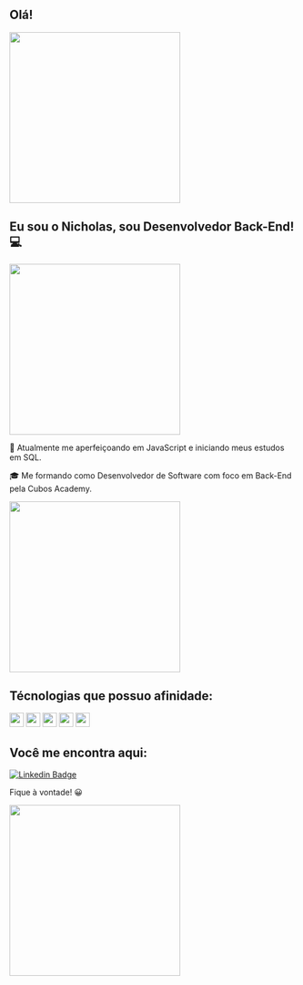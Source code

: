 ## Olá!

<img src=https://media.tenor.com/EY9-VyGowIMAAAAC/persona5-akira-kurusu.gif width="300">
 

## Eu sou o Nicholas, sou Desenvolvedor Back-End! :computer:


 



<img src=https://media.tenor.com/YjyN4su14BkAAAAC/persona-futaba.gif width="300">

🌱 Atualmente me aperfeiçoando em JavaScript e iniciando meus estudos em SQL.

🎓 Me formando como Desenvolvedor de Software com foco em Back-End pela Cubos Academy.

<img src=https://media.tenor.com/0PxLpkv-3usAAAAC/persona5-ren-amamiya.gif width="300">


## Técnologias que possuo afinidade:

<img height=25 src="https://img.shields.io/badge/JavaScript-323330?style=for-the-badge&logo=javascript&logoColor=F7DF1E"> <img height=25 src="https://img.shields.io/badge/TypeScript-007ACC?style=for-the-badge&logo=typescript&logoColor=white"> <img height=25 src="https://img.shields.io/badge/Node%20js-339933?style=for-the-badge&logo=nodedotjs&logoColor=white"> <img height=25 src="https://img.shields.io/badge/Express%20js-000000?style=for-the-badge&logo=express&logoColor=white"> <img height=25 src="https://img.shields.io/badge/GitHub-100000?style=for-the-badge&logo=github&logoColor=white">




## Você me encontra aqui:

[![Linkedin Badge](https://img.shields.io/badge/-LinkedIn-blue?style=flat-square&logo=Linkedin&logoColor=white&link=LINK_LINKEDIN)](https://www.linkedin.com/in/nicholas-fortunato/)

Fique à vontade! 😀

<img src=https://media.tenor.com/Vl-pwtuiQbgAAAAC/take-your-time-persona-five.gif width="300">




<!--
**nicolasftk/nicolasftk** is a ✨ _special_ ✨ repository because its `README.md` (this file) appears on your GitHub profile.

Here are some ideas to get you started:

- 🔭 I’m currently working on ...
- 🌱 I’m currently learning ...
- 👯 I’m looking to collaborate on ...
- 🤔 I’m looking for help with ...
- 💬 Ask me about ...
- 📫 How to reach me: ...
- 😄 Pronouns: ...
- ⚡ Fun fact: ...
-->
